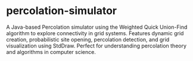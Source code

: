 # percolation-simulator
A Java-based Percolation simulator using the Weighted Quick Union-Find algorithm to explore connectivity in grid systems. Features dynamic grid creation, probabilistic site opening, percolation detection, and grid visualization using StdDraw. Perfect for understanding percolation theory and algorithms in computer science.
